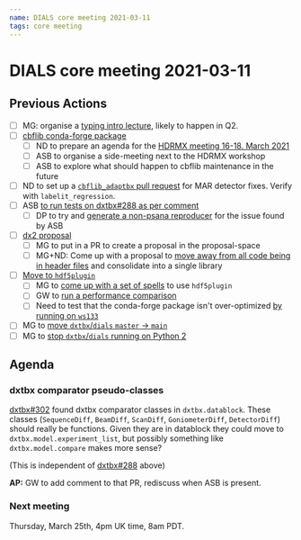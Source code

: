 ```yaml
---
name: DIALS core meeting 2021-03-11
tags: core meeting
---
```


# DIALS core meeting 2021-03-11


## Previous Actions

* [ ] MG: organise a [typing intro lecture](https://dials.github.io/kb/core/20200917#typing-mypy), likely to happen in Q2.
* [ ] [cbflib conda-forge package](https://dials.github.io/kb/core/20201125#cbflib-conda-forge-package)
    * [ ] ND to prepare an agenda for the [HDRMX meeting 16-18. March 2021](https://www.bnl.gov/mce2021/index.php)
    * [ ] ASB to organise a side-meeting next to the HDRMX workshop
    * [ ] ASB to explore what should happen to cbflib maintenance in the future
* [ ] ND to set up a [`cbflib_adaptbx` pull request](https://dials.github.io/kb/core/20201125#cbflib_adaptbx-dependency) for MAR detector fixes. Verify with `labelit_regression`.
* [ ] ASB [to run tests on dxtbx#288 as per comment](https://github.com/cctbx/dxtbx/pull/288#issuecomment-769206024)
    * [ ] DP to try and [generate a non-psana reproducer](https://dials.github.io/kb/core/20210225#construct-experiments-directly-rather-than-via-datablocks-288) for the issue found by ASB 
* [ ] [dx2 proposal](https://dials.github.io/kb/core/20210128#dx2-proposal)
	* [ ] MG to put in a PR to create a proposal in the proposal-space
    * [ ] MG+ND: Come up with a proposal to [move away from all code being in header files](https://dials.github.io/kb/core/20201001#overall-architecture-discussion) and consolidate into a single library
* [ ] [Move to `hdf5plugin`](https://dials.github.io/kb/core/20210225#change-hdf5-plugin-library)
    * [ ] MG to [come up with a set of spells](https://dials.github.io/kb/core/20210225#change-hdf5-plugin-library) to use `hdf5plugin`
    * [ ] GW to [run a performance comparison](https://dials.github.io/kb/core/20210225#change-hdf5-plugin-library)
    * [ ] Need to test that the conda-forge package isn't over-optimized [by running on `ws133`](https://dials.github.io/kb/core/20210225#change-hdf5-plugin-library)
* [ ] MG to [move `dxtbx`/`dials` `master` → `main`](https://dials.github.io/kb/core/20210225#renaming-master--main)
* [ ] MG to [stop `dxtbx`/`dials` running on Python 2](https://dials.github.io/kb/core/20210225#end-dialsdxtbx-for-python-2)

## Agenda

### dxtbx comparator pseudo-classes
[dxtbx#302](https://github.com/cctbx/dxtbx/pull/302#issuecomment-778230823) found dxtbx comparator classes in `dxtbx.datablock`. These classes (`SequenceDiff`, `BeamDiff`, `ScanDiff`, `GoniometerDiff`, `DetectorDiff`) should really be functions. Given they are in datablock they could move to `dxtbx.model.experiment_list`, but possibly something like `dxtbx.model.compare` makes more sense?

(This is independent of [dxtbx#288](https://github.com/cctbx/dxtbx/pull/288) above)

**AP:** GW to add comment to that PR, rediscuss when ASB is present.


### Next meeting
Thursday, March 25th, 4pm UK time, 8am PDT.
